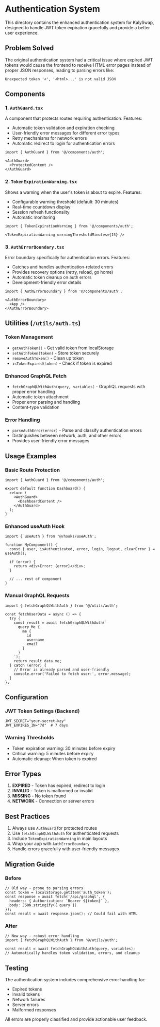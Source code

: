 # Authentication System

This directory contains the enhanced authentication system for KalySwap, designed to handle JWT token expiration gracefully and provide a better user experience.

## Problem Solved

The original authentication system had a critical issue where expired JWT tokens would cause the frontend to receive HTML error pages instead of proper JSON responses, leading to parsing errors like:

```
Unexpected token '<', '<html>...' is not valid JSON
```

## Components

### 1. `AuthGuard.tsx`
A component that protects routes requiring authentication. Features:
- Automatic token validation and expiration checking
- User-friendly error messages for different error types
- Retry mechanisms for network errors
- Automatic redirect to login for authentication errors

```tsx
import { AuthGuard } from '@/components/auth';

<AuthGuard>
  <ProtectedContent />
</AuthGuard>
```

### 2. `TokenExpirationWarning.tsx`
Shows a warning when the user's token is about to expire. Features:
- Configurable warning threshold (default: 30 minutes)
- Real-time countdown display
- Session refresh functionality
- Automatic monitoring

```tsx
import { TokenExpirationWarning } from '@/components/auth';

<TokenExpirationWarning warningThresholdMinutes={15} />
```

### 3. `AuthErrorBoundary.tsx`
Error boundary specifically for authentication errors. Features:
- Catches and handles authentication-related errors
- Provides recovery options (retry, reload, go home)
- Automatic token cleanup on auth errors
- Development-friendly error details

```tsx
import { AuthErrorBoundary } from '@/components/auth';

<AuthErrorBoundary>
  <App />
</AuthErrorBoundary>
```

## Utilities (`/utils/auth.ts`)

### Token Management
- `getAuthToken()` - Get valid token from localStorage
- `setAuthToken(token)` - Store token securely
- `removeAuthToken()` - Clean up token
- `isTokenExpired(token)` - Check if token is expired

### Enhanced GraphQL Fetch
- `fetchGraphQLWithAuth(query, variables)` - GraphQL requests with proper error handling
- Automatic token attachment
- Proper error parsing and handling
- Content-type validation

### Error Handling
- `parseAuthError(error)` - Parse and classify authentication errors
- Distinguishes between network, auth, and other errors
- Provides user-friendly error messages

## Usage Examples

### Basic Route Protection
```tsx
import { AuthGuard } from '@/components/auth';

export default function Dashboard() {
  return (
    <AuthGuard>
      <DashboardContent />
    </AuthGuard>
  );
}
```

### Enhanced useAuth Hook
```tsx
import { useAuth } from '@/hooks/useAuth';

function MyComponent() {
  const { user, isAuthenticated, error, login, logout, clearError } = useAuth();
  
  if (error) {
    return <div>Error: {error}</div>;
  }
  
  // ... rest of component
}
```

### Manual GraphQL Requests
```tsx
import { fetchGraphQLWithAuth } from '@/utils/auth';

const fetchUserData = async () => {
  try {
    const result = await fetchGraphQLWithAuth(`
      query Me {
        me {
          id
          username
          email
        }
      }
    `);
    return result.data.me;
  } catch (error) {
    // Error is already parsed and user-friendly
    console.error('Failed to fetch user:', error.message);
  }
};
```

## Configuration

### JWT Token Settings (Backend)
```env
JWT_SECRET="your-secret-key"
JWT_EXPIRES_IN="7d"  # 7 days
```

### Warning Thresholds
- Token expiration warning: 30 minutes before expiry
- Critical warning: 5 minutes before expiry
- Automatic cleanup: When token is expired

## Error Types

1. **EXPIRED** - Token has expired, redirect to login
2. **INVALID** - Token is malformed or invalid
3. **MISSING** - No token found
4. **NETWORK** - Connection or server errors

## Best Practices

1. Always use `AuthGuard` for protected routes
2. Use `fetchGraphQLWithAuth` for authenticated requests
3. Include `TokenExpirationWarning` in main layouts
4. Wrap your app with `AuthErrorBoundary`
5. Handle errors gracefully with user-friendly messages

## Migration Guide

### Before
```tsx
// Old way - prone to parsing errors
const token = localStorage.getItem('auth_token');
const response = await fetch('/api/graphql', {
  headers: { Authorization: `Bearer ${token}` },
  body: JSON.stringify({ query })
});
const result = await response.json(); // Could fail with HTML
```

### After
```tsx
// New way - robust error handling
import { fetchGraphQLWithAuth } from '@/utils/auth';

const result = await fetchGraphQLWithAuth(query, variables);
// Automatically handles token validation, errors, and cleanup
```

## Testing

The authentication system includes comprehensive error handling for:
- Expired tokens
- Invalid tokens
- Network failures
- Server errors
- Malformed responses

All errors are properly classified and provide actionable user feedback.
